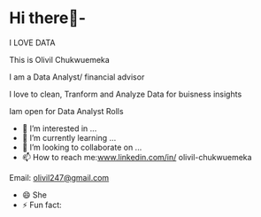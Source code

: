 #  Hi there👋-

 
 I LOVE DATA

This is Olivil Chukwuemeka

I am a Data Analyst/ financial advisor

I love to clean, Tranform and Analyze Data for buisness insights

Iam open for Data Analyst Rolls

   
- 👀 I’m interested in ...
- 🌱 I’m currently learning ...
- 💞️ I’m looking to collaborate on ...
- 📫 How to reach me:www.linkedin.com/in/
olivil-chukwuemeka

Email: olivil247@gmail.com
- 😄  She
- ⚡ Fun fact: 
<!---
olivilchukwuemeka/olivilchukwuemeka is a ✨ special ✨ repository because its `README.md` (this file) appears on your GitHub profile.
You can click the Preview link to take a look at your changes.
--->
